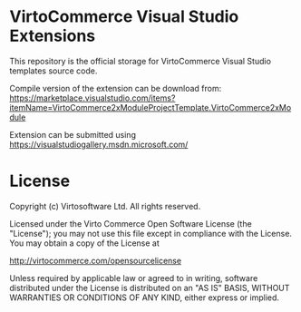 # VirtoCommerce Visual Studio Extensions
This repository is the official storage for VirtoCommerce Visual Studio templates source code.

Compile version of the extension can be download from: https://marketplace.visualstudio.com/items?itemName=VirtoCommerce2xModuleProjectTemplate.VirtoCommerce2xModule

Extension can be submitted using https://visualstudiogallery.msdn.microsoft.com/

# License
Copyright (c) Virtosoftware Ltd.  All rights reserved.

Licensed under the Virto Commerce Open Software License (the "License"); you
may not use this file except in compliance with the License. You may
obtain a copy of the License at

http://virtocommerce.com/opensourcelicense

Unless required by applicable law or agreed to in writing, software
distributed under the License is distributed on an "AS IS" BASIS,
WITHOUT WARRANTIES OR CONDITIONS OF ANY KIND, either express or
implied.
